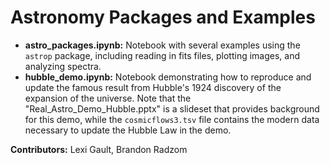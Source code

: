 # Astronomy Packages and Examples
- **astro_packages.ipynb:** Notebook with several examples using the `astrop` package, including reading in fits files, plotting images, and analyzing spectra.
- **hubble_demo.ipynb:** Notebook demonstrating how to reproduce and update the famous result from Hubble's 1924 discovery of the expansion of the universe. Note that the "Real_Astro_Demo_Hubble.pptx" is a slideset that provides background for this demo, while the `cosmicflows3.tsv` file contains the modern data necessary to update the Hubble Law in the demo.
 
**Contributors:** Lexi Gault, Brandon Radzom

